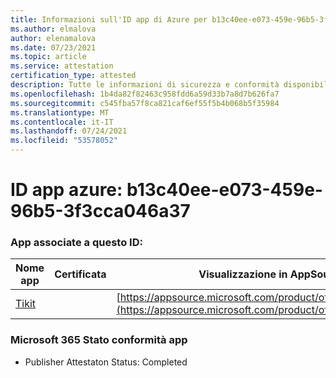 ```yaml
---
title: Informazioni sull'ID app di Azure per b13c40ee-e073-459e-96b5-3f3cca046a37
ms.author: elmalova
author: elenamalova
ms.date: 07/23/2021
ms.topic: article
ms.service: attestation
certification_type: attested
description: Tutte le informazioni di sicurezza e conformità disponibili per b13c40ee-e073-459e-96b5-3f3cca046a37.
ms.openlocfilehash: 1b4da82f82463c958fdd6a59d33b7a8d7b626fa7
ms.sourcegitcommit: c545fba57f8ca821caf6ef55f5b4b068b5f35984
ms.translationtype: MT
ms.contentlocale: it-IT
ms.lasthandoff: 07/24/2021
ms.locfileid: "53578052"
---
```

# <a name="azure-app-id-b13c40ee-e073-459e-96b5-3f3cca046a37"></a>ID app azure: b13c40ee-e073-459e-96b5-3f3cca046a37


### <a name="apps-associated-with-this-id"></a>App associate a questo ID:
| **Nome app** | **Certificata** | **Visualizzazione in AppSource** |
|--------------|---------------|-----------------------|
| [Tikit](https://docs.microsoft.com/microsoft-365-app-certification/forward/WA200002602) |  | [https://appsource.microsoft.com/product/office/WA200002602](https://appsource.microsoft.com/product/office/WA200002602) |

### <a name="microsoft-365-app-compliance-status"></a>Microsoft 365 Stato conformità app
- Publisher Attestaton Status: Completed
